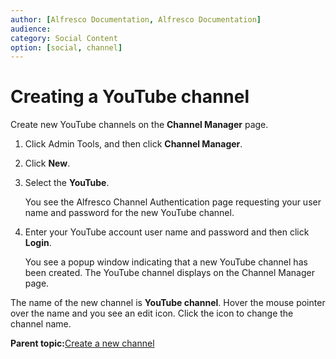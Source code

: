 ```yaml
---
author: [Alfresco Documentation, Alfresco Documentation]
audience: 
category: Social Content
option: [social, channel]
---
```


# Creating a YouTube channel

Create new YouTube channels on the **Channel Manager** page.

1.  Click Admin Tools, and then click **Channel Manager**.

2.  Click **New**.

3.  Select the **YouTube**.

    You see the Alfresco Channel Authentication page requesting your user name and password for the new YouTube channel.

4.  Enter your YouTube account user name and password and then click **Login**.

    You see a popup window indicating that a new YouTube channel has been created. The YouTube channel displays on the Channel Manager page.


The name of the new channel is **YouTube channel**. Hover the mouse pointer over the name and you see an edit icon. Click the icon to change the channel name.

**Parent topic:**[Create a new channel](../tasks/admintools-channelsman.md)

